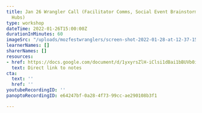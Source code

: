 ```yaml
---
title: Jan 26 Wrangler Call (Facilitator Comms, Social Event Brainstorm, Exploring
  Hubs)
type: workshop
dateTime: 2022-01-26T15:00:00Z
durationInMinutes: 60
imageSrc: "/uploads/mozfestwranglers/screen-shot-2022-01-28-at-12-37-15-pm.png"
learnerNames: []
sharerNames: []
resources:
- href: https://docs.google.com/document/d/1yxyrsZlH-iClsi1dBai1bBUVb0iH4fzyIWxIotDMc58/edit#bookmark=id.sls6z17c6lbs
  text: Direct link to notes
cta:
  text: ''
  href: ''
youtubeRecordingID: ''
panoptoRecordingID: e64247bf-0a28-4f73-99cc-ae290108b3f1

---
```

